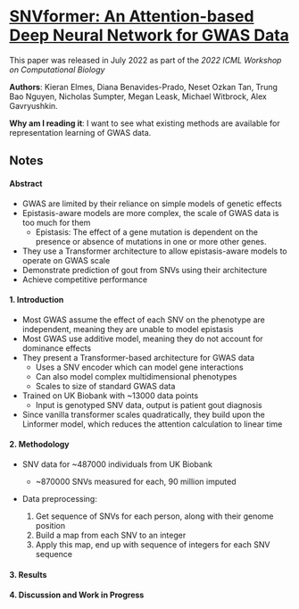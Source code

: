 # [SNVformer: An Attention-based Deep Neural Network for GWAS Data](https://www.biorxiv.org/content/10.1101/2022.07.07.499217v2.full.pdf)

This paper was released in July 2022 as part of the *2022 ICML Workshop on Computational Biology*

**Authors**: Kieran Elmes, Diana Benavides-Prado, Neset Ozkan Tan, Trung Bao Nguyen, Nicholas Sumpter, Megan Leask, Michael Witbrock, Alex Gavryushkin.

**Why am I reading it**: I want to see what existing methods are available for representation learning of GWAS data.

## Notes

#### Abstract

- GWAS are limited by their reliance on simple models of genetic effects
- Epistasis-aware models are more complex, the scale of GWAS data is too much for them
  - Epistasis: The effect of a gene mutation is dependent on the presence or absence of mutations in one or more other genes.
- They use a Transformer architecture to allow epistasis-aware models to operate on GWAS scale 
- Demonstrate prediction of gout from SNVs using their architecture
- Achieve competitive performance

#### 1. Introduction

- Most GWAS assume the effect of each SNV on the phenotype are independent, meaning they are unable to model epistasis
- Most GWAS use additive model, meaning they do not account for dominance effects
- They present a Transformer-based architecture for GWAS data
    - Uses a SNV encoder which can model gene interactions
    - Can also model complex multidimensional phenotypes
    - Scales to size of standard GWAS data
- Trained on UK Biobank with ~13000 data points
    - Input is genotyped SNV data, output is patient gout diagnosis
- Since vanilla transformer scales quadratically, they build upon the Linformer model, which reduces the attention calculation to linear time

#### 2. Methodology

- SNV data for ~487000 individuals from UK Biobank
    - ~870000 SNVs measured for each, 90 million imputed
- Data preprocessing:
    
    1. Get sequence of SNVs for each person, along with their genome position 
    2. Build a map from each SNV to an integer
    3. Apply this map, end up with sequence of integers for each SNV sequence
    

#### 3. Results

#### 4. Discussion and Work in Progress

